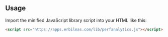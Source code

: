 ## Usage

Import the minified JavaScript library script into your HTML like this:

```html
<script src="https://apps.erbilnas.com/lib/perfanalytics.js"></script>
```